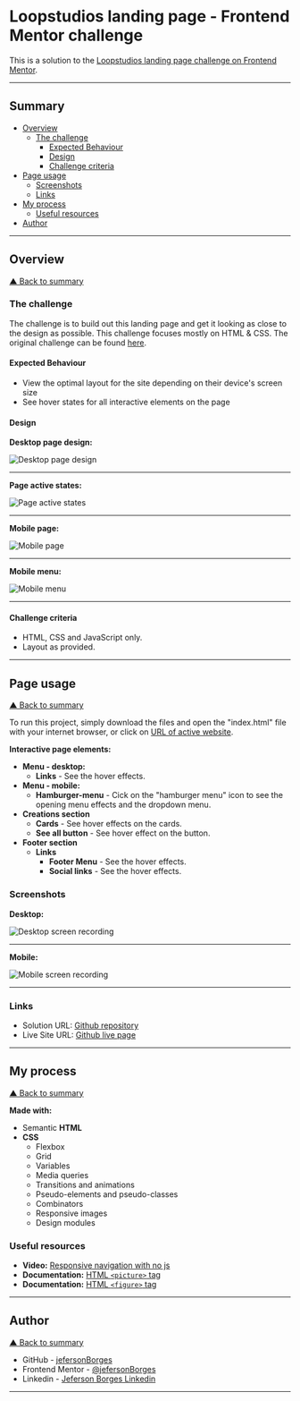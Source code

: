 # Loopstudios landing page - Frontend Mentor challenge

This is a solution to the [Loopstudios landing page challenge on Frontend Mentor](https://www.frontendmentor.io/challenges/loopstudios-landing-page-N88J5Onjw).

---

## Summary

- [Overview](#overview)
  - [The challenge](#the-challenge)
    - [Expected Behaviour](#expected-behaviour)
    - [Design](#design)
    - [Challenge criteria](#challenge-criteria)
- [Page usage](#page-usage)
  - [Screenshots](#screenshots)
  - [Links](#links)
- [My process](#my-process)
  - [Useful resources](#useful-resources)
- [Author](#author)

---

## Overview

[▲ Back to summary](#summary)

### The challenge

The challenge is to build out this landing page and get it looking as close to the design as possible.
This challenge focuses mostly on HTML & CSS. The original challenge can be found [here](https://www.frontendmentor.io/challenges/loopstudios-landing-page-N88J5Onjw).

#### Expected Behaviour

- View the optimal layout for the site depending on their device's screen size
- See hover states for all interactive elements on the page

#### Design

**Desktop page design:**

![Desktop page design](./design/desktop-design.jpg)

---

**Page active states:**

![Page active states](./design/active-states.jpg)

---

**Mobile page:**

![Mobile page](./design/mobile-design.jpg)

---

**Mobile menu:**

![Mobile menu](./design/mobile-menu.jpg)

---

#### Challenge criteria

- HTML, CSS and JavaScript only.
- Layout as provided.

---

## Page usage

[▲ Back to summary](#summary)

To run this project, simply download the files and open the "index.html" file with your internet browser, or click on [URL of active website](https://jefersonborges.github.io/fem-loopstudios-landing-page-main/).

**Interactive page elements:**

- **Menu - desktop:**
  - **Links** - See the hover effects.
- **Menu - mobile:**
  - **Hamburger-menu** - Cick on the "hamburger menu" icon to see the opening menu effects and the dropdown menu.
- **Creations section**
  - **Cards** - See hover effects on the cards.
  - **See all button** - See hover effect on the button.
- **Footer section**
  - **Links**
    - **Footer Menu** - See the hover effects.
    - **Social links** - See the hover effects.

### Screenshots

**Desktop:**

![Desktop screen recording](./screenshots/screenrecord-desktop.gif)

---

**Mobile:**

![Mobile screen recording](./screenshots/screenrecord-mobile.gif)

---

### Links

- Solution URL: [Github repository](https://github.com/jefersonBorges/fem-loopstudios-landing-page-main)
- Live Site URL: [Github live page](https://jefersonborges.github.io/fem-loopstudios-landing-page-main/)

---

## My process

[▲ Back to summary](#summary)

**Made with:**

- Semantic **HTML**
- **CSS**
  - Flexbox
  - Grid
  - Variables
  - Media queries
  - Transitions and animations
  - Pseudo-elements and pseudo-classes
  - Combinators
  - Responsive images
  - Design modules

### Useful resources

- **Video:** [Responsive navigation with no js](https://youtu.be/8QKOaTYvYUA)
- **Documentation:** [HTML ``<picture>`` tag](https://developer.mozilla.org/pt-BR/docs/Web/HTML/Element/picture)
- **Documentation:** [HTML ``<figure>`` tag](https://developer.mozilla.org/pt-BR/docs/Web/HTML/Element/figure)

---

## Author

[▲ Back to summary](#summary)

- GitHub - [jefersonBorges](https://github.com/jefersonBorges/jefersonBorges)
- Frontend Mentor - [@jefersonBorges](https://www.frontendmentor.io/profile/jefersonBorges)
- Linkedin - [Jeferson Borges Linkedin](https://www.linkedin.com/in/jeferson-borges-543b34229)

---
